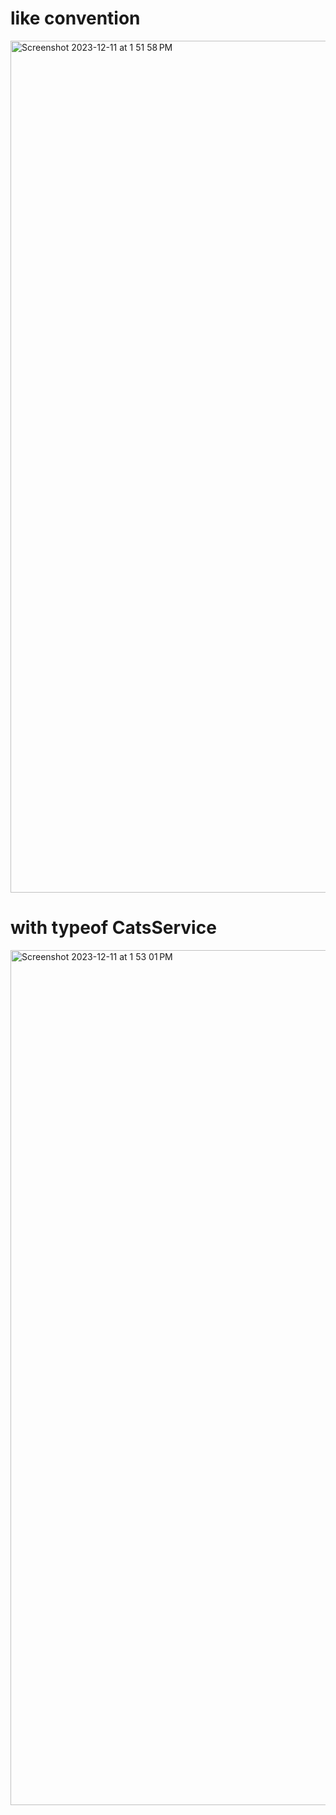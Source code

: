 # like convention
<img width="1363" alt="Screenshot 2023-12-11 at 1 51 58 PM" src="https://github.com/stephenhmarsh/nest-mixin-example/assets/6576730/aa7271dc-704e-44cc-899c-0f499939b193">

# with typeof CatsService
<img width="1368" alt="Screenshot 2023-12-11 at 1 53 01 PM" src="https://github.com/stephenhmarsh/nest-mixin-example/assets/6576730/017b1a0c-ca10-4cdc-bd05-aac5ffa5baef">
